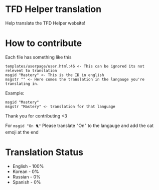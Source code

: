 
# TFD Helper translation
Help translate the TFD Helper website!

# How to contribute
Each file has something like this

```
templates/userpage/user.html:46 <- This can be ignored its not relevent to translation
msgid "Mastery" <- This is the ID in english
msgstr "" <- Here comes the translation in the langauge you're translating in.
```
Example:
```
msgid "Mastery"
msgstr "Mastery" <- translation for that language
```

Thank you for contributing <3

For `msgid "On 🐈"`
Please translate "On" to the langauge and add the cat emoji at the end
# Translation Status
- English - 100%
- Korean - 0%
- Russian - 0%
- Spanish - 0%
